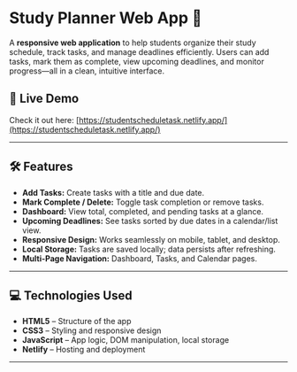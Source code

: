# Study Planner Web App 📘

A **responsive web application** to help students organize their study schedule, track tasks, and manage deadlines efficiently. Users can add tasks, mark them as complete, view upcoming deadlines, and monitor progress—all in a clean, intuitive interface.

## 🔹 Live Demo
Check it out here: [https://studentscheduletask.netlify.app/](https://studentscheduletask.netlify.app/)

---

## 🛠 Features

- **Add Tasks:** Create tasks with a title and due date.
- **Mark Complete / Delete:** Toggle task completion or remove tasks.
- **Dashboard:** View total, completed, and pending tasks at a glance.
- **Upcoming Deadlines:** See tasks sorted by due dates in a calendar/list view.
- **Responsive Design:** Works seamlessly on mobile, tablet, and desktop.
- **Local Storage:** Tasks are saved locally; data persists after refreshing.
- **Multi-Page Navigation:** Dashboard, Tasks, and Calendar pages.

---

## 💻 Technologies Used

- **HTML5** – Structure of the app  
- **CSS3** – Styling and responsive design  
- **JavaScript** – App logic, DOM manipulation, local storage  
- **Netlify** – Hosting and deployment  

---
